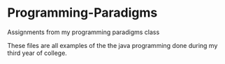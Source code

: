 # Programming-Paradigms
Assignments from my programming paradigms class

These files are all examples of the the java programming done during my third year of college.
